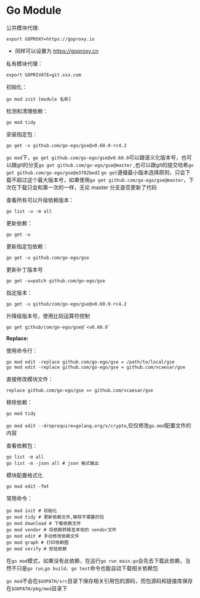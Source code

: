 # Go Module

公共模块代理:

```shell
export GOPROXY=https://goproxy.io  
```

* 同样可以设置为 https://goproxy.cn

私有模块代理：

```shell
export GOPRIVATE=git.xxx.com
```

初始化：

```shell
go mod init [module 名称]
```

检测和清理依赖：

```shell
go mod tidy
```

安装指定包：

```shell
go get -v github.com/go-ego/gse@v0.60.0-rc4.2
```

`go mod`下，`go get github.com/go-ego/gse@v0.60.0`可以跟语义化版本号，也可以跟git的分支`go get github.com/go-ego/gse@master`
,也可以跟git的提交哈希`go get github.com/go-ego/gse@e3702bed2`
`go get`遵循最小版本选择原则，只会下载不超过这个最大版本号，如果使用`go get github.com/go-ego/gse@master`，下次在下载只会和第一次的一样，无论 master 分支是否更新了代码

查看所有可以升级依赖版本：

```shell
go list -u -m all
```

更新依赖：

```shell
go get -u
```

更新指定包依赖：

```shell
go get -u github.com/go-ego/gse
```

更新补丁版本号

```shell
go get -u=patch github.com/go-ego/gse
```

指定版本：

```shell
go get -u github/com/go-ego/gse@v0.60.0-rc4.2
```

升降级版本号，使用比较运算符控制

```shell
go get github/com/go-ego/gse@`<v0.60.0`
```

**Replace:**

使用命令行：

```shell
go mod edit -replace github.com/go-ego/gse = /path/to/local/gse
go mod edit -replace github.com/go-ego/gse = github.com/vcaesar/gse
```

直接修改模块文件：

```shell
replace github.com/go-ego/gse => github.com/vcaesar/gse
```

移除依赖：

```shell
go mod tidy
```

`go mod edit --droprequire=golang.org/x/crypto`,仅仅修改`go.mod`配置文件的内容

查看依赖包：

```shell
go list -m all
go list -m -json all # json 格式输出
```

模块配置格式化

```shell
go mod edit -fmt
```

常用命令：

```shell
go mod init # 初始化
go mod tidy # 更新依赖文件,移除不需要的包
go mod download # 下载依赖文件
go mod vendor # 将依赖转移至本地的 vendor文件
go mod edit # 手动修改依赖文件
go mod graph # 打印依赖图
go mod verify # 校验依赖
```

在`go mod`模式，如果没有此依赖，在运行`go run main.go`会先去下载此依赖，当然不只是`go run`,`go build`、`go test`命令也能自动下载相关依赖包

`go mod`不会在`$GOPATH/src`目录下保存相关引用包的源码，而包源码和链接库保存在`$GOPATH/pkg/mod`目录下